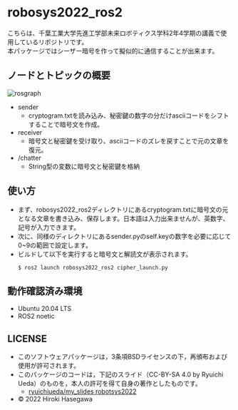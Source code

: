 # robosys2022_ros2
こちらは、千葉工業大学先進工学部未来ロボティクス学科2年4学期の講義で使用しているリポジトリです。  
本パッケージではシーザー暗号を作って擬似的に通信することが出来ます。
## ノードとトピックの概要
![rosgraph](https://user-images.githubusercontent.com/82253845/215096896-f774c5e2-7280-493e-aea8-57dccaeedf7a.png)
* sender
    * cryptogram.txtを読み込み、秘密鍵の数字の分だけasciiコードをシフトすることで暗号文を作成。
* receiver
    * 暗号文と秘密鍵を受け取り、asciiコードのズレを戻すことで元の文章を復元。
* /chatter
    * String型の変数に暗号文と秘密鍵を格納
## 使い方
* まず、robosys2022_ros2ディレクトリにあるcryptogram.txtに暗号文の元となる文章を書き込み、保存します。日本語は入力出来ませんが、英数字、記号が入力できます。
* 次に、同様のディレクトリにあるsender.pyのself.keyの数字を必要に応じて0~9の範囲で設定します。
* ビルドして以下を実行すると暗号文と解読文が表示されます。
  ```
  $ ros2 launch robosys2022_ros2 cipher_launch.py
  ```
## 動作確認済み環境
* Ubuntu 20.04 LTS
* ROS2 noetic
## LICENSE
* このソフトウェアパッケージは，3条項BSDライセンスの下，再頒布および使用が許可されます。  
* このパッケージのコードは，下記のスライド（CC-BY-SA 4.0 by Ryuichi Ueda）のものを，本人の許可を得て自身の著作としたものです。  
  * [ryuichiueda/my_slides robotsys2022](https://github.com/ryuichiueda/my_slides/tree/master/robosys_2022)
* © 2022 Hiroki Hasegawa

